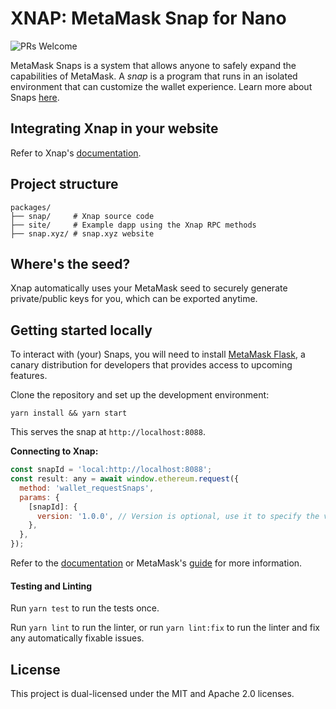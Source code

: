 # XNAP: MetaMask Snap for Nano

![PRs Welcome](https://img.shields.io/badge/PRs-welcome-brightgreen.svg)

MetaMask Snaps is a system that allows anyone to safely expand the capabilities
of MetaMask. A _snap_ is a program that runs in an isolated environment that
can customize the wallet experience.
Learn more about Snaps [here](https://docs.metamask.io/snaps/).

## Integrating Xnap in your website

Refer to Xnap's [documentation](packages/snap/README.md).

## Project structure

    packages/
    ├── snap/     # Xnap source code
    ├── site/     # Example dapp using the Xnap RPC methods
    ├── snap.xyz/ # snap.xyz website

## Where's the seed?

Xnap automatically uses your MetaMask seed to securely generate private/public keys for you, which can be exported anytime.

## Getting started locally

To interact with (your) Snaps, you will need to install [MetaMask Flask](https://metamask.io/flask/),
a canary distribution for developers that provides access to upcoming features.

Clone the repository and set up the development environment:

    yarn install && yarn start

This serves the snap at `http://localhost:8088`.

**Connecting to Xnap:**

```javascript
const snapId = 'local:http://localhost:8088';
const result: any = await window.ethereum.request({
  method: 'wallet_requestSnaps',
  params: {
    [snapId]: {
      version: '1.0.0', // Version is optional, use it to specify the version range of the snap or leave as empty object
    },
  },
});
```

Refer to the [documentation](packages/snap/README.md) or MetaMask's [guide](https://docs.metamask.io/snaps/how-to/connect-to-a-snap/) for more information.

#### Testing and Linting

Run `yarn test` to run the tests once.

Run `yarn lint` to run the linter, or run `yarn lint:fix` to run the linter and
fix any automatically fixable issues.

## License

This project is dual-licensed under the MIT and Apache 2.0 licenses.
